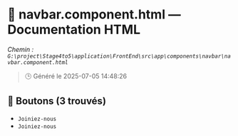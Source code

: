 # 📄 navbar.component.html — Documentation HTML
*Chemin : `G:\project\Stage4to5\application\FrontEnd\src\app\components\navbar\navbar.component.html`*

> 🕒 Généré le 2025-07-05 14:48:26

## 🔘 Boutons (3 trouvés)
- `Joiniez-nous`
- `Joiniez-nous`

